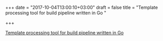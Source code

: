 +++
date = "2017-10-04T13:00:10+03:00"
draft = false
title = "Template processing tool for build pipeline written in Go  "

+++

<p><a href="https://github.com/ukautz/tmpl">Template processing tool for build pipeline written in Go  </a></p>
